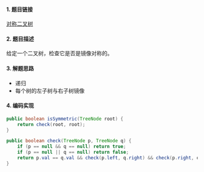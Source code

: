 

#### 1. 题目链接
[对称二叉树](https://leetcode-cn.com/problems/symmetric-tree/)

#### 2. 题目描述
给定一个二叉树，检查它是否是镜像对称的。

#### 3. 解题思路

* 递归
* 每个树的左子树与右子树镜像

#### 4. 编码实现
``` java
public boolean isSymmetric(TreeNode root) {
    return check(root, root);
}

public boolean check(TreeNode p, TreeNode q) {
    if (p == null && q == null) return true;
    if (p == null || q == null) return false;
    return p.val == q.val && check(p.left, q.right) && check(p.right, q.left);
}
```
